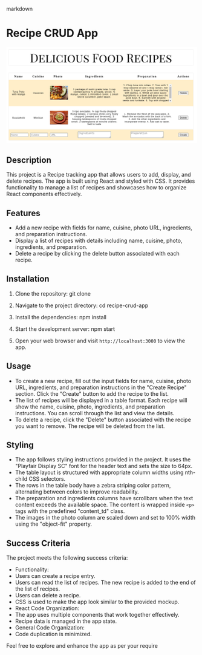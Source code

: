 markdown

# Recipe CRUD App

![Recipe App](https://raw.githubusercontent.com/gabrielsanchez/erddiagram/main/deliciousfoods.png)

## Description

This project is a Recipe tracking app that allows users to add, display, and delete recipes. The app is built using React and styled with CSS. It provides functionality to manage a list of recipes and showcases how to organize React components effectively.

## Features

- Add a new recipe with fields for name, cuisine, photo URL, ingredients, and preparation instructions.
- Display a list of recipes with details including name, cuisine, photo, ingredients, and preparation.
- Delete a recipe by clicking the delete button associated with each recipe.

## Installation

1. Clone the repository: git clone <repository-url>


2. Navigate to the project directory: cd recipe-crud-app


3. Install the dependencies: npm install


4. Start the development server: npm start


5. Open your web browser and visit `http://localhost:3000` to view the app.

## Usage

- To create a new recipe, fill out the input fields for name, cuisine, photo URL, ingredients, and preparation instructions in the "Create Recipe" section. Click the "Create" button to add the recipe to the list.
- The list of recipes will be displayed in a table format. Each recipe will show the name, cuisine, photo, ingredients, and preparation instructions. You can scroll through the list and view the details.
- To delete a recipe, click the "Delete" button associated with the recipe you want to remove. The recipe will be deleted from the list.

## Styling

- The app follows styling instructions provided in the project. It uses the "Playfair Display SC" font for the header text and sets the size to 64px.
- The table layout is structured with appropriate column widths using nth-child CSS selectors.
- The rows in the table body have a zebra striping color pattern, alternating between colors to improve readability.
- The preparation and ingredients columns have scrollbars when the text content exceeds the available space. The content is wrapped inside `<p>` tags with the predefined "content_td" class.
- The images in the photo column are scaled down and set to 100% width using the "object-fit" property.

## Success Criteria

The project meets the following success criteria:

- Functionality:
- Users can create a recipe entry.
- Users can read the list of recipes. The new recipe is added to the end of the list of recipes.
- Users can delete a recipe.
- CSS is used to make the app look similar to the provided mockup.
- React Code Organization:
- The app uses multiple components that work together effectively.
- Recipe data is managed in the app state.
- General Code Organization:
- Code duplication is minimized.

Feel free to explore and enhance the app as per your require
